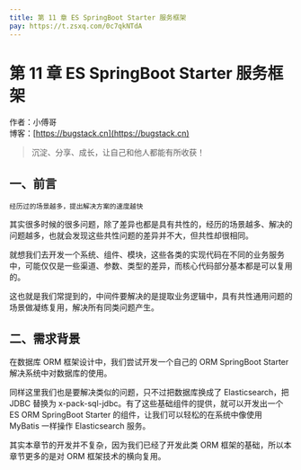 ```yaml
---
title: 第 11 章 ES SpringBoot Starter 服务框架
pay: https://t.zsxq.com/0c7qkNTdA
---
```


# 第 11 章 ES SpringBoot Starter 服务框架

作者：小傅哥
<br/>博客：[https://bugstack.cn](https://bugstack.cn)

>沉淀、分享、成长，让自己和他人都能有所收获！

## 一、前言

`经历过的场景越多，提出解决方案的速度越快`

其实很多时候的很多问题，除了差异也都是具有共性的，经历的场景越多、解决的问题越多，也就会发现这些共性问题的差异并不大，但共性却很相同。

就想我们去开发一个系统、组件、模块，这些各类的实现代码在不同的业务服务中，可能仅仅是一些渠道、参数、类型的差异，而核心代码部分基本都是可以复用的。

这也就是我们常提到的，中间件要解决的是提取业务逻辑中，具有共性通用问题的场景做凝练复用，解决所有同类问题产生。

## 二、需求背景

在数据库 ORM 框架设计中，我们尝试开发一个自己的 ORM SpringBoot Starter 解决系统中对数据库的使用。

同样这里我们也是要解决类似的问题，只不过把数据库换成了 Elasticsearch，把 JDBC 替换为 x-pack-sql-jdbc。有了这些基础组件的提供，就可以开发出一个 ES ORM SpringBoot Starter 的组件，让我们可以轻松的在系统中像使用 MyBatis 一样操作 Elasticsearch 服务。

其实本章节的开发并不复杂，因为我们已经了开发此类 ORM 框架的基础，所以本章节更多的是对 ORM 框架技术的横向复用。